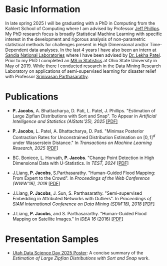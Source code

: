 # Basic Information

In late spring 2025 I will be graduating with a PhD in Computing from the Kahlert School of Computing where I am advised by Professor [Jeff Phillips](https://users.cs.utah.edu/~jeffp/). My PhD research focus is broadly Statistical Machine Learning with specific interest in the development and rigorous analysis of non-parametric statistical methods for challenges present in High Dimensional and/or Time-Dependent data analyses. In the last 4 years I have also been an intern at [Sandia National Laboratories](https://www.sandia.gov) where I have been advised by [Dr. Lekha Patel](https://www.sandia.gov/ccr/staff/lekha-patel/). Prior to my PhD I completed an [MS in Statistics](https://stat.osu.edu) at Ohio State University in May of 2019. While there I conducted research in the Data Mining Research Laboratory on applications of semi-supervised learning for disaster relief with Professor [Srinivasan Parthasarathy](https://scholar.google.com/citations?user=2mjUsP8AAAAJ&hl=en).

# Publications

* **P. Jacobs**, A. Bhattacharya, D. Pati, L. Patel, J. Phillips. "Estimation of Large Zipfian Distributions with Sort and Snap". To Appear in *Artificial Intelligence and Statistics (AIStats'25), 2025* [[PDF]](https://github.com/jacobs269/zipfianPaper/blob/main/paper.pdf)

* **P. Jacobs**, L. Patel, A. Bhattacharya, D. Pati. "Minimax Posterior Contraction Rates for Unconstrained Distribution Estimation on $[0, 1]^d$ under Wasserstein Distance." In *Transactions on Machine Learning Research, 2025* [[PDF]](https://openreview.net/pdf?id=UrSgGSTM2J)

* BC. Boniece, L. Horvath, **P. Jacobs**. "Change Point Detection in High Dimensional Data with U-Statistics. In *TEST, 2024* [[PDF]](https://arxiv.org/pdf/2207.08933)

* J.Liang, **P. Jacobs**, S.Parthasarathy. "Human-Guided Flood Mapping: From Expert to the Crowd". In *Proceedings of the Web Conference (WWW'18), 2018* [[PDF]](/assets/CHUG_FM.pdf)
<!--* [Click here to learn more about my specific contributions to this project]({{ site.baseurl }}{% post_url 2018-10-20-HUGFM %})-->

* J.Liang, **P. Jacobs**, J. Sun, S. Parthasarathy. "Semi-supervised Embedding in Attributed Networks with Outliers". In *Proceedings of SIAM International Conference on Data Mining (SDM'18), 2018* [[PDF]](https://arxiv.org/pdf/1703.08100.pdf)

* J.Liang, **P. Jacobs**, and S. Parthasararthy. "Human-Guided Flood Mapping on Satellite Images." In *IDEA 16* (2016) [[PDF]](http://poloclub.gatech.edu/idea2016/papers/p76-liang.pdf)

<!---
# Ideas

* [Project Idea 1]({{ site.baseurl }}{% post_url 2018-10-20-idea1 %})
* [Project Idea 2]({{ site.baseurl }}{% post_url 2018-10-21-idea2 %})
--->

# Presentation Samples

* [Utah Data Science Day 2025 Poster](https://github.com/jacobs269/jacobs269.github.io/blob/master/assets/dataScienceDayPoster2025-4.pdf): A concise summary of the *Estimation of Large Zipfian Distributions with Sort and Snap* work.

<!---
* [NFL Data Web Scraper]({{ site.baseurl }}{% post_url 2018-10-23-football %})
* [Bayesian Analysis of Salmon Data]({{ site.baseurl }}{% post_url 2018-10-20-bayes %})
---> 
